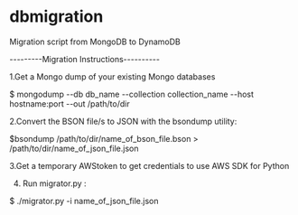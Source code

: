 # dbmigration
Migration script from MongoDB to DynamoDB

---------Migration Instructions----------

1.Get a Mongo dump of your existing Mongo databases

$ mongodump --db db_name --collection collection_name --host hostname:port --out /path/to/dir

2.Convert the BSON file/s to JSON with the bsondump utility:

$bsondump /path/to/dir/name_of_bson_file.bson > /path/to/dir/name_of_json_file.json

3.Get a temporary AWStoken to get credentials to use AWS SDK for Python

4. Run migrator.py :

$ ./migrator.py -i name_of_json_file.json

